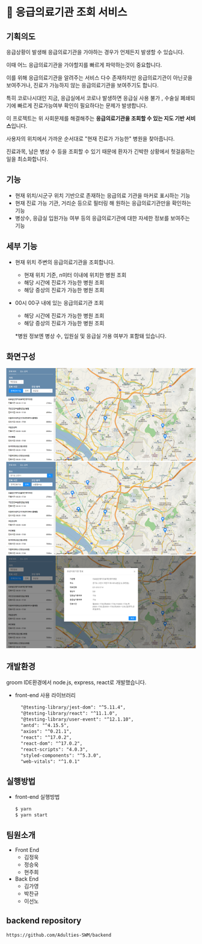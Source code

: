 # 🏥 응급의료기관 조회 서비스

## 기획의도

응급상황이 발생해 응급의료기관을 가야하는 경우가 언제든지 발생할 수 있습니다.

이때 어느 응급의료기관을 가야할지를 빠르게 파악하는것이 중요합니다.

이를 위해 응급의료기관을 알려주는 서비스 다수 존재하지만 응급의료기관이 아닌곳을 보여주거나, 진료가 가능하지 않는 응급의료기관을 보여주기도 합니다.

특히 코로나시대인 지금, 응급실에서 코로나 발생하면 응급실 사용 불가 , 수술실 폐쇄되기에 빠르게 진료가능여부 확인이 필요하다는 문제가 발생합니다.

이 프로젝트는 위 사회문제를 해결해주는 **응급의료기관을 조회할 수 있는 지도 기반 서비스**입니다.

사용자의 위치에서 가까운 순서대로 "현재 진료가 가능한" 병원을 찾아줍니다.

진료과목, 남은 병상 수 등을 조회할 수 있기 때문에 환자가 긴박한 상황에서 헛걸음하는 일을 최소화합니다.



## 기능

- 현재 위치/시군구 위치 기반으로 존재하는 응급의료 기관을 마커로 표시하는 기능
- 현재 진료 가능 기관, 거리순 등으로 필터링 해 원하는 응급의료기관만을 확인하는 기능
- 병상수, 응급실 입원가능 여부 등의 응급의료기관에 대한 자세한 정보를 보여주는 기능

## 세부 기능
- 현재 위치 주변의 응급의료기관을 조회합니다.

  - 현재 위치 기준, n미터 이내에 위치한 병원 조회
  - 해당 시간에 진료가 가능한 병원 조회
  - 해당 증상의 진료가 가능한 병원 조회

- 00시 00구 내에 있는 응급의료기관 조회

  - 해당 시간에 진료가 가능한 병원 조회
  - 해당 증상의 진료가 가능한 병원 조회

  

  *병원 정보엔 병상 수, 입원실 및 응급실 가용 여부가 포함돼 있습니다.

## 화면구성

<img src="https://github.com/Adulties-SWM/frontend/blob/main/public/mainPage.png">
<img src="https://github.com/Adulties-SWM/frontend/blob/main/public/mainPage2.PNG">
<img src="https://github.com/Adulties-SWM/frontend/blob/main/public/modal.PNG">

## 개발환경
groom IDE환경에서 node.js, express, react로 개발했습니다. 
- front-end 사용 라이브러리 
  ```
    "@testing-library/jest-dom": "^5.11.4",
    "@testing-library/react": "^11.1.0",
    "@testing-library/user-event": "^12.1.10",
    "antd": "^4.15.5",
    "axios": "^0.21.1",
    "react": "^17.0.2",
    "react-dom": "^17.0.2",
    "react-scripts": "4.0.3",
    "styled-components": "^5.3.0",
    "web-vitals": "^1.0.1"
  ```
## 실행방법
- front-end 실행방법
  ```
  $ yarn
  $ yarn start
  ```
## 팀원소개

- Front  End
  - 김정욱
  - 정승욱
  - 현주희
- Back End
  - 김가영
  - 박찬규
  - 이선노 


## backend repository
```
https://github.com/Adulties-SWM/backend
```
